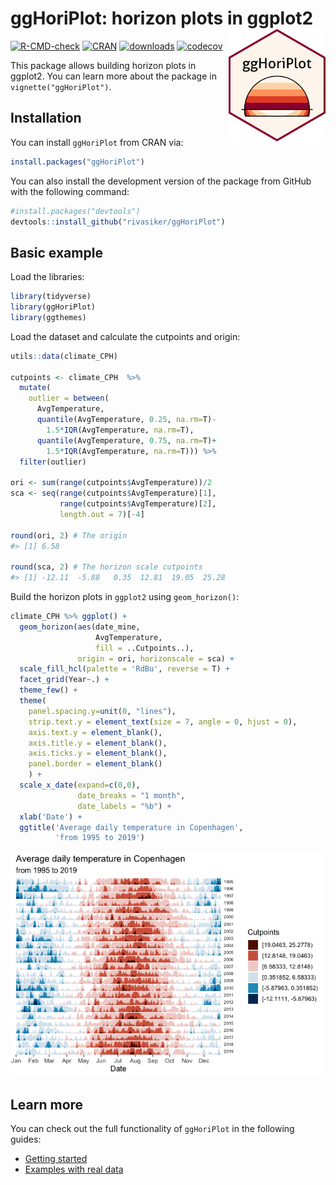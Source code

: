 
# ggHoriPlot: horizon plots in ggplot2 <img src='man/images/sticker_ggHoriPlot.png' align="right" height="180" >

<!-- badges: start -->

[![R-CMD-check](https://github.com/rivasiker/ggHoriPlot/actions/workflows/check-standard.yaml/badge.svg)](https://github.com/rivasiker/ggHoriPlot/actions/workflows/check-standard.yaml)
[![CRAN](https://www.r-pkg.org/badges/version/ggHoriPlot)](https://CRAN.R-project.org/package=ggHoriPlot)
[![downloads](https://cranlogs.r-pkg.org/badges/grand-total/ggHoriPlot)](https://CRAN.R-project.org/package=ggHoriPlot)
[![codecov](https://codecov.io/gh/rivasiker/ggHoriPlot/branch/master/graph/badge.svg?token=8V5E63YVM2)](https://app.codecov.io/gh/rivasiker/ggHoriPlot)
<!-- badges: end -->

This package allows building horizon plots in ggplot2. You can learn
more about the package in `vignette("ggHoriPlot")`.

## Installation

You can install `ggHoriPlot` from CRAN via:

``` r
install.packages("ggHoriPlot")
```

You can also install the development version of the package from GitHub
with the following command:

``` r
#install.packages("devtools")
devtools::install_github("rivasiker/ggHoriPlot")
```

## Basic example

Load the libraries:

``` r
library(tidyverse)
library(ggHoriPlot) 
library(ggthemes)
```

Load the dataset and calculate the cutpoints and origin:

``` r
utils::data(climate_CPH)

cutpoints <- climate_CPH  %>% 
  mutate(
    outlier = between(
      AvgTemperature, 
      quantile(AvgTemperature, 0.25, na.rm=T)-
        1.5*IQR(AvgTemperature, na.rm=T),
      quantile(AvgTemperature, 0.75, na.rm=T)+
        1.5*IQR(AvgTemperature, na.rm=T))) %>% 
  filter(outlier)

ori <- sum(range(cutpoints$AvgTemperature))/2
sca <- seq(range(cutpoints$AvgTemperature)[1], 
           range(cutpoints$AvgTemperature)[2], 
           length.out = 7)[-4]

round(ori, 2) # The origin
#> [1] 6.58

round(sca, 2) # The horizon scale cutpoints
#> [1] -12.11  -5.88   0.35  12.81  19.05  25.28
```

Build the horizon plots in `ggplot2` using `geom_horizon()`:

``` r
climate_CPH %>% ggplot() +
  geom_horizon(aes(date_mine, 
                   AvgTemperature,
                   fill = ..Cutpoints..), 
               origin = ori, horizonscale = sca) +
  scale_fill_hcl(palette = 'RdBu', reverse = T) +
  facet_grid(Year~.) +
  theme_few() +
  theme(
    panel.spacing.y=unit(0, "lines"),
    strip.text.y = element_text(size = 7, angle = 0, hjust = 0),
    axis.text.y = element_blank(),
    axis.title.y = element_blank(),
    axis.ticks.y = element_blank(),
    panel.border = element_blank()
    ) +
  scale_x_date(expand=c(0,0), 
               date_breaks = "1 month", 
               date_labels = "%b") +
  xlab('Date') +
  ggtitle('Average daily temperature in Copenhagen', 
          'from 1995 to 2019')
```

![](man/figures/CPH_climate-1.png)<!-- -->

## Learn more

You can check out the full functionality of `ggHoriPlot` in the
following guides:

-   [Getting
    started](https://rivasiker.github.io/ggHoriPlot/articles/ggHoriPlot.html)
-   [Examples with real
    data](https://rivasiker.github.io/ggHoriPlot/articles/examples.html)
